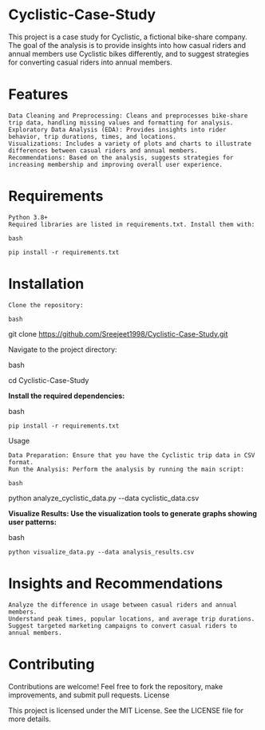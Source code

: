 # Cyclistic-Case-Study

This project is a case study for Cyclistic, a fictional bike-share company. The goal of the analysis is to provide insights into how casual riders and annual members use Cyclistic bikes differently, and to suggest strategies for converting casual riders into annual members.

# Features

    Data Cleaning and Preprocessing: Cleans and preprocesses bike-share trip data, handling missing values and formatting for analysis.
    Exploratory Data Analysis (EDA): Provides insights into rider behavior, trip durations, times, and locations.
    Visualizations: Includes a variety of plots and charts to illustrate differences between casual riders and annual members.
    Recommendations: Based on the analysis, suggests strategies for increasing membership and improving overall user experience.

# Requirements

    Python 3.8+
    Required libraries are listed in requirements.txt. Install them with:

    bash

    pip install -r requirements.txt

# Installation

    Clone the repository:

    bash

git clone https://github.com/Sreejeet1998/Cyclistic-Case-Study.git

Navigate to the project directory:

bash

cd Cyclistic-Case-Study

**Install the required dependencies:**

bash

    pip install -r requirements.txt

Usage

    Data Preparation: Ensure that you have the Cyclistic trip data in CSV format.
    Run the Analysis: Perform the analysis by running the main script:

    bash

python analyze_cyclistic_data.py --data cyclistic_data.csv

**Visualize Results: Use the visualization tools to generate graphs showing user patterns:**

bash

    python visualize_data.py --data analysis_results.csv

# Insights and Recommendations

    Analyze the difference in usage between casual riders and annual members.
    Understand peak times, popular locations, and average trip durations.
    Suggest targeted marketing campaigns to convert casual riders to annual members.

# Contributing

Contributions are welcome! Feel free to fork the repository, make improvements, and submit pull requests.
License

This project is licensed under the MIT License. See the LICENSE file for more details.
